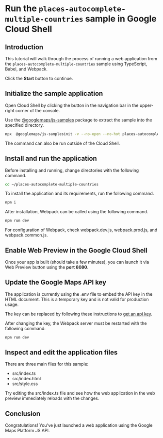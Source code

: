 # Run the `places-autocomplete-multiple-countries` sample in Google Cloud Shell

<walkthrough-tutorial-duration duration="10"/>

## Introduction

This tutorial will walk through the process of running a web application from
the `places-autocomplete-multiple-countries` sample using TypeScript, Babel, and Webpack.

Click the **Start** button to continue.

## Initialize the sample application

Open Cloud Shell by clicking the
<walkthrough-cloud-shell-icon></walkthrough-cloud-shell-icon> button in the
navigation bar in the upper-right corner of the console.

Use the [@googlemaps/js-samples](https://www.npmjs.com/package/@googlemaps/js-samples) package to 
extract the sample into the specified directory.

```bash
npx  @googlemaps/js-samplesinit -v --no-open --no-hot places-autocomplete-multiple-countries ~/places-autocomplete-multiple-countries
```

The command can also be run outside of the Cloud Shell.

## Install and run the application

Before installing and running, change directories with the following command.

```bash
cd ~/places-autocomplete-multiple-countries
```

To install the application and its requirements, run the following command.

```bash
npm i
```

After installation, Webpack can be called using the following command.

```bash
npm run dev
```

For configuration of Webpack, check
<walkthrough-editor-open-file filePath="places-autocomplete-multiple-countries/webpack.dev.js">webpack.dev.js</walkthrough-editor-open-file>,
<walkthrough-editor-open-file filePath="places-autocomplete-multiple-countries/webpack.prod.js">webpack.prod.js</walkthrough-editor-open-file>,
and
<walkthrough-editor-open-file filePath="places-autocomplete-multiple-countries/webpack.common.js">webpack.common.js</walkthrough-editor-open-file>.

## Enable Web Preview in the Google Cloud Shell

Once your app is built (should take a few minutes), you can launch it via
<walkthrough-spotlight-pointer target="cloudshell" spotlightId="devshell-web-preview-button">Web
Preview button</walkthrough-spotlight-pointer> using the **port 8080**.

## Update the Google Maps API key

The application is currently using the
<walkthrough-editor-open-file filePath="places-autocomplete-multiple-countries/.env">.env</walkthrough-editor-open-file>
file to embed the API key in the HTML document. This is a temporary key and is
not valid for production usage.

The key can be replaced by following these instructions to
[get an api key](https://developers.google.com/maps/documentation/javascript/get-api-key).

After changing the key, the Webpack server must be restarted with the following
command:

```bash
npm run dev
```

## Inspect and edit the application files

There are three main files for this sample:

*   <walkthrough-editor-open-file filePath="places-autocomplete-multiple-countries/src/index.ts">src/index.ts</walkthrough-editor-open-file>
*   <walkthrough-editor-open-file filePath="places-autocomplete-multiple-countries/src/index.html">src/index.html</walkthrough-editor-open-file>
*   <walkthrough-editor-open-file filePath="places-autocomplete-multiple-countries/src/style.css">src/style.css</walkthrough-editor-open-file>

Try editing the <walkthrough-editor-open-file filePath="places-autocomplete-multiple-countries/src/index.ts">src/index.ts</walkthrough-editor-open-file> file and see how the web application in the web preview immediately reloads with the changes.

## Conclusion

<walkthrough-conclusion-trophy></walkthrough-conclusion-trophy>

Congratulations! You've just launched a web application using the Google Maps
Platform JS API.

